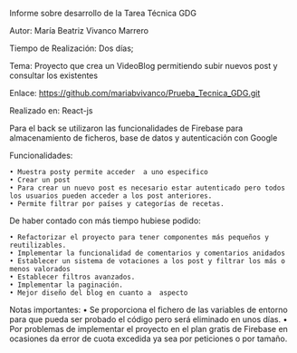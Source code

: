 Informe sobre desarrollo de la Tarea Técnica GDG

Autor: María Beatriz Vivanco Marrero



Tiempo de Realización: Dos días;

Tema: Proyecto que crea un VideoBlog permitiendo subir nuevos post y consultar los existentes 

Enlace: https://github.com/mariabvivanco/Prueba_Tecnica_GDG.git


Realizado en: React-js

Para el back se utilizaron las funcionalidades de Firebase para almacenamiento de ficheros, base de datos y autenticación con Google

Funcionalidades:

    • Muestra posty permite acceder  a uno especifico
    • Crear un post
    • Para crear un nuevo post es necesario estar autenticado pero todos los usuarios pueden acceder a los post anteriores.
    • Permite filtrar por países y categorías de recetas.

De haber contado con más tiempo hubiese podido: 

    • Refactorizar el proyecto para tener componentes más pequeños y reutilizables.
    • Implementar la funcionalidad de comentarios y comentarios anidados
    • Establecer un sistema de votaciones a los post y filtrar los más o menos valorados
    • Establecer filtros avanzados. 
    • Implementar la paginación.
    • Mejor diseño del blog en cuanto a  aspecto


Notas importantes: 
    • Se proporciona el fichero de las variables de entorno  para que pueda ser probado el código pero será eliminado en unos días.
    • Por problemas de implementar el proyecto en el plan gratis de Firebase en ocasiones da error de cuota excedida ya sea por peticiones o por tamaño.

